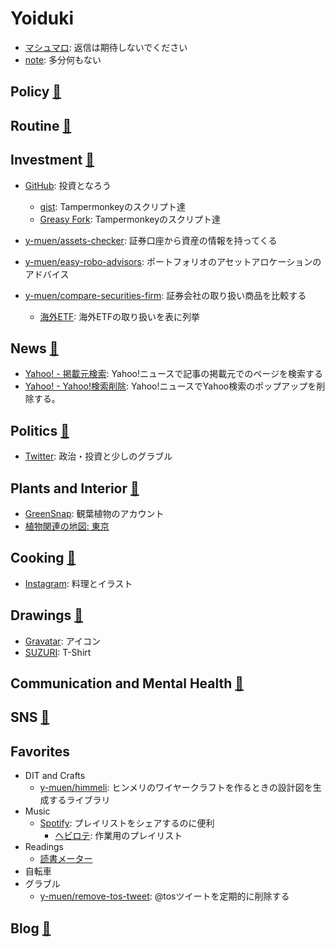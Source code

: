# Yoiduki
- [マシュマロ](https://marshmallow-qa.com/y_muen): 返信は期待しないでください
- [note](https://note.com/y_muen): 多分何もない

## Policy [🔗](doc/policy.md)

## Routine [🔗](doc/routine.md)

## Investment [🔗](doc/investment.md)
- [GitHub](https://github.com/y-muen): 投資となろう
  - [gist](https://gist.github.com/y-muen): Tampermonkeyのスクリプト達 
  - [Greasy Fork](https://greasyfork.org/ja/users/899801-y-muen): Tampermonkeyのスクリプト達 

- [y-muen/assets\-checker](https://github.com/y-muen/assets-checker): 証券口座から資産の情報を持ってくる
- [y\-muen/easy\-robo\-advisors](https://github.com/y-muen/easy-robo-advisors): ポートフォリオのアセットアロケーションのアドバイス
- [y\-muen/compare\-securities\-firm](https://github.com/y-muen/compare-securities-firm): 証券会社の取り扱い商品を比較する
  - [海外ETF](https://y-muen.github.io/compare-securities-firm/doc/foreign-etf.html): 海外ETFの取り扱いを表に列挙

## News [🔗](doc/news.md)
- [Yahoo\! \- 掲載元検索](https://greasyfork.org/ja/scripts/443045-yahoo-%E6%8E%B2%E8%BC%89%E5%85%83%E6%A4%9C%E7%B4%A2): Yahoo!ニュースで記事の掲載元でのページを検索する
- [Yahoo\! \- Yahoo\!検索削除](https://greasyfork.org/ja/scripts/443512-yahoo-yahoo-%E6%A4%9C%E7%B4%A2%E5%89%8A%E9%99%A4): Yahoo!ニュースでYahoo検索のポップアップを削除する。

## Politics [🔗](doc/politics.md)
- [Twitter](https://twitter.com/y_muen): 政治・投資と少しのグラブル

## Plants and Interior [🔗](doc/plants.md)
- [GreenSnap](https://greensnap.jp/my/y_muen): 観葉植物のアカウント
- [植物関連の地図: 東京](https://www.google.com/maps/d/viewer?mid=1SoIozXh3XpcJSM49HWpzLDzFvf3P8R-1)

## Cooking [🔗](doc/cooking.md)
- [Instagram](https://www.instagram.com/yoiduki.muen/): 料理とイラスト

## Drawings [🔗](doc/drawings.md)
- [Gravatar](https://ja.gravatar.com/ymuen): アイコン
- [SUZURI](https://suzuri.jp/y-muen): T-Shirt

## Communication and Mental Health [🔗](doc/communication.md)

## SNS [🔗](doc/sns.md)

## Favorites
- DIT and Crafts
  - [y-muen/himmeli](https://github.com/y-muen/himmeli): ヒンメリのワイヤークラフトを作るときの設計図を生成するライブラリ
- Music
  - [Spotify](https://open.spotify.com/user/3vg7ib8viax9jtt3jhki731cs): プレイリストをシェアするのに便利
    - [ヘビロテ](https://open.spotify.com/playlist/19GjpNq8oX2ttrQHtqHg0C?si=883fd400a62a493b): 作業用のプレイリスト
- Readings
  - [読書メーター](https://bookmeter.com/users/1345930)
- 自転車
- グラブル
  - [y-muen/remove-tos-tweet](https://github.com/y-muen/remove-tos-tweet): @tosツイートを定期的に削除する

## Blog [🔗](https://y-muen.hatenablog.com/)
